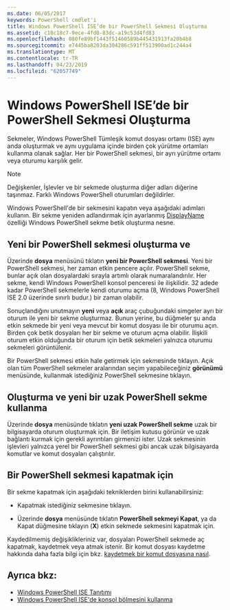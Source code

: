 ```yaml
---
ms.date: 06/05/2017
keywords: PowerShell cmdlet'i
title: Windows PowerShell ISE’de bir PowerShell Sekmesi Oluşturma
ms.assetid: c10c18c7-9ece-4fd0-83dc-a19c53d4fd83
ms.openlocfilehash: 080fe89bf1443f51460589b445431913fa20b4b8
ms.sourcegitcommit: e7445ba8203da304286c591ff513900ad1c244a4
ms.translationtype: MT
ms.contentlocale: tr-TR
ms.lasthandoff: 04/23/2019
ms.locfileid: "62057749"
---
```

# <a name="how-to-create-a-powershell-tab-in-windows-powershell-ise"></a>Windows PowerShell ISE’de bir PowerShell Sekmesi Oluşturma

Sekmeler, Windows PowerShell Tümleşik komut dosyası ortamı (ISE) aynı anda oluşturmak ve aynı uygulama içinde birden çok yürütme ortamları kullanma olanak sağlar.
Her bir PowerShell sekmesi, bir ayrı yürütme ortamı veya oturumu karşılık gelir.

> [!NOTE]
> Değişkenler, İşlevler ve bir sekmede oluşturma diğer adları diğerine taşınmaz. Farklı Windows PowerShell oturumları değildirler.

Windows PowerShell'de bir sekmesini kapatın veya aşağıdaki adımları kullanın.
Bir sekme yeniden adlandırmak için ayarlanmış [DisplayName](object-model/The-PowerShellTab-Object.md#displayname) özelliği Windows PowerShell sekme betik oluşturma nesne.

## <a name="to-create-and-use-a-new-powershell-tab"></a>Yeni bir PowerShell sekmesi oluşturma ve

Üzerinde **dosya** menüsünü tıklatın **yeni bir PowerShell sekmesi**. Yeni bir PowerShell sekmesi, her zaman etkin pencere açılır.
PowerShell sekme, bunlar açık olan dosyalardaki sırayla artımlı olarak numaralandırılır.
Her sekme, kendi Windows PowerShell konsol penceresi ile ilişkilidir.
32 adede kadar PowerShell sekmelerle kendi oturumu açma (8, Windows PowerShell ISE 2.0 üzerinde sınırlı budur.) bir zaman olabilir.

Sonuçlandığını unutmayın **yeni** veya **açık** araç çubuğundaki simgeler ayrı bir oturum ile yeni bir sekme oluşturmaz.
Bunun yerine, bu düğmeler şu anda etkin sekmede bir yeni veya mevcut bir komut dosyası ile bir oturumu açın.
Birden çok betik dosyaları her bir sekme ve oturum açma olabilir.
İlişkili oturum etkin olduğunda bir oturum için betik sekmeleri yalnızca oturumu sekmeleri görüntülenir.

Bir PowerShell sekmesi etkin hale getirmek için sekmesinde tıklayın. Açık olan tüm PowerShell sekmeler aralarından seçim yapabileceğiniz **görünümü** menüsünde, kullanmak istediğiniz PowerShell sekmesine tıklayın.

## <a name="to-create-and-use-a-new-remote-powershell-tab"></a>Oluşturma ve yeni bir uzak PowerShell sekme kullanma

Üzerinde **dosya** menüsünde tıklatın **yeni uzak PowerShell sekme** uzak bir bilgisayarda oturum oluşturmak için.
Bir iletişim kutusu görünür ve uzak bağlantı kurmak için gerekli ayrıntıları girmenizi ister.
Uzak sekmesinin işlevleri yalnızca yerel bir PowerShell sekmesi gibi ancak uzak bilgisayarda komutlar ve komut dosyaları çalıştırılır.

## <a name="to-close-a-powershell-tab"></a>Bir PowerShell sekmesi kapatmak için

Bir sekme kapatmak için aşağıdaki tekniklerden birini kullanabilirsiniz:

- Kapatmak istediğiniz sekmesine tıklayın.

- Üzerinde **dosya** menüsünde tıklatın **PowerShell sekmeyi Kapat**, ya da Kapat düğmesine tıklayın (**X**) etkin sekmede sekmesini kapatmak için.

Kaydedilmemiş değişiklikleriniz var, dosyaları PowerShell sekmede aç kapatmak, kaydetmek veya atmak istenir.
Bir komut dosyası kaydetme hakkında daha fazla bilgi için bkz. [kaydetmek bir komut dosyasına nasıl](How-to-Write-and-Run-Scripts-in-the-Windows-PowerShell-ISE.md#how-to-save-a-script).

## <a name="see-also"></a>Ayrıca bkz:

- [Windows PowerShell ISE Tanıtımı](Introducing-the-Windows-PowerShell-ISE.md)
- [Windows PowerShell ISE'de konsol bölmesini kullanma](How-to-Use-the-Console-Pane-in-the-Windows-PowerShell-ISE.md)
